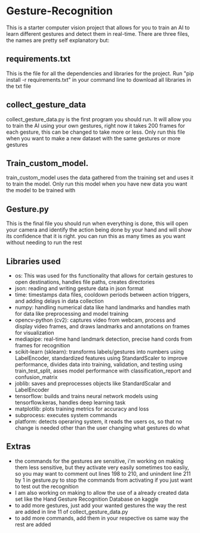 # Gesture-Recognition
This is a starter computer vision project that allows for you to train an AI to learn different gestures and detect them in real-time.
There are three files, the names are pretty self explanatory but:
## requirements.txt
This is the file for all the dependencies and libraries for the project. Run "pip install -r requirements.txt" in your command line to download all libraries in the txt file
## collect_gesture_data
collect_gesture_data.py is the first program you should run. It will allow you to train the AI using your own gestures, right now it takes 200 frames for each gesture, this can be changed to take more or less. Only run this file when you want to make a new dataset with the same gestures or more gestures
## Train_custom_model.
train_custom_model uses the data gathered from the training set and uses it to train the model. Only run this model when you have new data you want the model to be trained with
## Gesture.py
This is the final file you should run when everything is done, this will open your camera and identify the action being done by your hand and will show its confidence that it is right. you can run this as many times as you want without needing to run the rest
## Libraries used
  - os: This was used for ths functionality that allows for certain gestures to open destinations, handles file paths, creates directories
  - json: reading and writing gesture data in json format
  - time: timestamps data files, cooldown periods between action triggers, and adding delays in data collection
  - numpy: handling numerical data like hand landmarks and handles math for data like preprocessing and model training
  - opencv-python (cv2): captures video from webcam, process and display video frames, and draws landmarks and annotations on frames for visualization
  - mediapipe: real-time hand landmark detection, precise hand cords from frames for recognition
  - scikit-learn (sklearn): transforms labels/gestures into numbers using LabelEncoder, standardized features using StandardScaler to improve performance, divides data into training, validation, and testing using train_test_split, asses model performance with classification_report and confusion_matrix
  - joblib: saves and preprocesses objects like StandardScalar and LabelEncoder
  - tensorflow: builds and trains neural network models using tensorflow.keras, handles deep learning task
  - matplotlib: plots training metrics for accuracy and loss
  - subprocess: executes system commands
  - platform: detects operaring system, it reads the users os, so that no change is needed other than the user changing what gestures do what

## Extras
  - the commands for the gestures are sensitive, i'm working on making them less sensitive, but they activate very easily sometimes too easliy, so you may want to comment out lines 198 to 210, and unindent line 211 by 1 in gesture.py to stop the commands from activating if you just want to test out the recognition
  - I am also working on making to allow the use of a already created data set like the Hand Gesture Recognition Database on kaggle
  - to add more gestures, just add your wanted gestures the way the rest are added in line 11 of collect_gesture_data.py
  - to add more commands, add them in your respective os same way the rest are added
